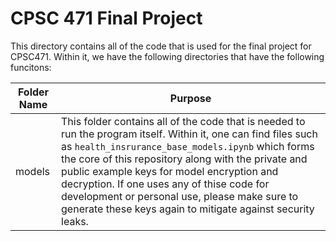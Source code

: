 # CPSC 471 Final Project

This directory contains all of the code that is used for the final project for CPSC471. Within it, we have the following directories that have the following funcitons:

| Folder Name | Purpose |
| ------------- | ------ |
| models | This folder contains all of the code that is needed to run the program itself. Within it, one can find files such as `health_insrurance_base_models.ipynb` which forms the core of this repository along with the private and public example keys for model encryption and decryption. If one uses any of thise code for development or personal use, please make sure to generate these keys again to mitigate against security leaks. |